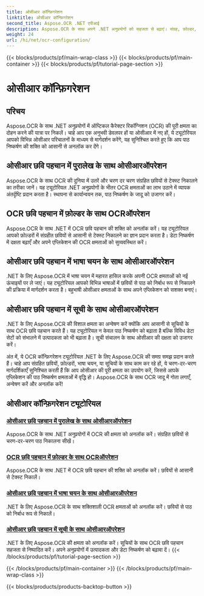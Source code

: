 ```yaml
---
title: ओसीआर कॉन्फ़िगरेशन
linktitle: ओसीआर कॉन्फ़िगरेशन
second_title: Aspose.OCR .NET एपीआई
description: Aspose.OCR के साथ अपने .NET अनुप्रयोगों को सहजता से बढ़ाएं। संग्रह, फ़ोल्डर, भाषा चयन और सूची संचालन सहित ओसीआर कॉन्फ़िगरेशन ट्यूटोरियल का अन्वेषण करें।
weight: 24
url: /hi/net/ocr-configuration/
---
```


{{< blocks/products/pf/main-wrap-class >}}
{{< blocks/products/pf/main-container >}}
{{< blocks/products/pf/tutorial-page-section >}}

# ओसीआर कॉन्फ़िगरेशन

## परिचय

Aspose.OCR के साथ .NET अनुप्रयोगों में ऑप्टिकल कैरेक्टर रिकॉग्निशन (OCR) की पूरी क्षमता का दोहन करने की यात्रा पर निकलें। चाहे आप एक अनुभवी डेवलपर हों या ओसीआर में नए हों, ये ट्यूटोरियल आपको विभिन्न ओसीआर परिचालनों के माध्यम से मार्गदर्शन करेंगे, यह सुनिश्चित करते हुए कि आप पाठ निष्कर्षण की शक्ति को आसानी से अनलॉक कर देंगे।

## ओसीआर छवि पहचान में पुरालेख के साथ ओसीआरऑपरेशन
Aspose.OCR के साथ OCR की दुनिया में उतरें और चरण दर चरण संग्रहित छवियों से टेक्स्ट निकालने का तरीका जानें। यह ट्यूटोरियल .NET अनुप्रयोगों के भीतर OCR क्षमताओं का लाभ उठाने में व्यापक अंतर्दृष्टि प्रदान करता है। स्थापना से कार्यान्वयन तक, पाठ निष्कर्षण के जादू को उजागर करें।

## OCR छवि पहचान में फ़ोल्डर के साथ OCRऑपरेशन
Aspose.OCR के साथ .NET में OCR छवि पहचान की शक्ति को अनलॉक करें। यह ट्यूटोरियल आपको फ़ोल्डरों में संग्रहीत छवियों से आसानी से टेक्स्ट निकालने का ज्ञान प्रदान करता है। डेटा निष्कर्षण में दक्षता बढ़ाएँ और अपने एप्लिकेशन की OCR क्षमताओं को सुव्यवस्थित करें।

## ओसीआर छवि पहचान में भाषा चयन के साथ ओसीआरऑपरेशन
.NET के लिए Aspose.OCR में भाषा चयन में महारत हासिल करके अपनी OCR क्षमताओं को नई ऊंचाइयों पर ले जाएं। यह ट्यूटोरियल आपको विभिन्न भाषाओं में छवियों से पाठ को निर्बाध रूप से निकालने की प्रक्रिया में मार्गदर्शन करता है। बहुभाषी ओसीआर क्षमताओं के साथ अपने एप्लिकेशन को सशक्त बनाएं।

## ओसीआर छवि पहचान में सूची के साथ ओसीआरऑपरेशन
.NET के लिए Aspose.OCR की विशाल क्षमता का अन्वेषण करें क्योंकि आप आसानी से सूचियों के साथ OCR छवि पहचान करते हैं। यह ट्यूटोरियल न केवल पाठ निष्कर्षण को बढ़ाता है बल्कि विविध डेटा सेटों को संभालने में उत्पादकता को भी बढ़ाता है। सूची संचालन के साथ ओसीआर की दक्षता को उजागर करें।

अंत में, ये OCR कॉन्फ़िगरेशन ट्यूटोरियल .NET के लिए Aspose.OCR की समग्र समझ प्रदान करते हैं। चाहे आप संग्रहित छवियों, फ़ोल्डरों, भाषा चयन, या सूचियों के साथ काम कर रहे हों, ये चरण-दर-चरण मार्गदर्शिकाएँ सुनिश्चित करती हैं कि आप ओसीआर की पूरी क्षमता का उपयोग करें, जिससे आपके एप्लिकेशन की पाठ निष्कर्षण क्षमताओं में वृद्धि हो। Aspose.OCR के साथ OCR जादू में गोता लगाएँ, अन्वेषण करें और अनलॉक करें!
## ओसीआर कॉन्फ़िगरेशन ट्यूटोरियल
### [ओसीआर छवि पहचान में पुरालेख के साथ ओसीआरऑपरेशन](./ocr-operation-with-archive/)
Aspose.OCR के साथ .NET अनुप्रयोगों में OCR की क्षमता को अनलॉक करें। संग्रहित छवियों से चरण-दर-चरण पाठ निकालना सीखें।
### [OCR छवि पहचान में फ़ोल्डर के साथ OCRऑपरेशन](./ocr-operation-with-folder/)
Aspose.OCR के साथ .NET में OCR छवि पहचान की शक्ति को अनलॉक करें। छवियों से आसानी से टेक्स्ट निकालें।
### [ओसीआर छवि पहचान में भाषा चयन के साथ ओसीआरऑपरेशन](./ocr-operation-with-language-selection/)
.NET के लिए Aspose.OCR के साथ शक्तिशाली OCR क्षमताओं को अनलॉक करें। छवियों से पाठ को निर्बाध रूप से निकालें।
### [ओसीआर छवि पहचान में सूची के साथ ओसीआरऑपरेशन](./ocr-operation-with-list/)
.NET के लिए Aspose.OCR की क्षमता को अनलॉक करें। सूचियों के साथ OCR छवि पहचान सहजता से निष्पादित करें। अपने अनुप्रयोगों में उत्पादकता और डेटा निष्कर्षण को बढ़ावा दें।
{{< /blocks/products/pf/tutorial-page-section >}}

{{< /blocks/products/pf/main-container >}}
{{< /blocks/products/pf/main-wrap-class >}}

{{< blocks/products/products-backtop-button >}}
